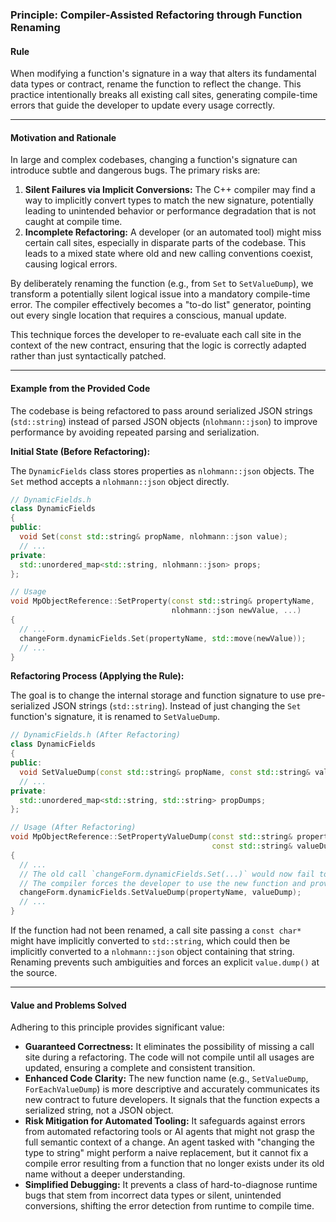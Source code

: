 ### **Principle: Compiler-Assisted Refactoring through Function Renaming**

#### **Rule**

When modifying a function's signature in a way that alters its fundamental data types or contract, rename the function to reflect the change. This practice intentionally breaks all existing call sites, generating compile-time errors that guide the developer to update every usage correctly.

---

#### **Motivation and Rationale**

In large and complex codebases, changing a function's signature can introduce subtle and dangerous bugs. The primary risks are:

1.  **Silent Failures via Implicit Conversions:** The C++ compiler may find a way to implicitly convert types to match the new signature, potentially leading to unintended behavior or performance degradation that is not caught at compile time.
2.  **Incomplete Refactoring:** A developer (or an automated tool) might miss certain call sites, especially in disparate parts of the codebase. This leads to a mixed state where old and new calling conventions coexist, causing logical errors.

By deliberately renaming the function (e.g., from `Set` to `SetValueDump`), we transform a potentially silent logical issue into a mandatory compile-time error. The compiler effectively becomes a "to-do list" generator, pointing out every single location that requires a conscious, manual update.

This technique forces the developer to re-evaluate each call site in the context of the new contract, ensuring that the logic is correctly adapted rather than just syntactically patched.

---

#### **Example from the Provided Code**

The codebase is being refactored to pass around serialized JSON strings (`std::string`) instead of parsed JSON objects (`nlohmann::json`) to improve performance by avoiding repeated parsing and serialization.

**Initial State (Before Refactoring):**

The `DynamicFields` class stores properties as `nlohmann::json` objects. The `Set` method accepts a `nlohmann::json` object directly.

```cpp
// DynamicFields.h
class DynamicFields
{
public:
  void Set(const std::string& propName, nlohmann::json value);
  // ...
private:
  std::unordered_map<std::string, nlohmann::json> props;
};

// Usage
void MpObjectReference::SetProperty(const std::string& propertyName,
                                    nlohmann::json newValue, ...)
{
  // ...
  changeForm.dynamicFields.Set(propertyName, std::move(newValue));
  // ...
}
```

**Refactoring Process (Applying the Rule):**

The goal is to change the internal storage and function signature to use pre-serialized JSON strings (`std::string`). Instead of just changing the `Set` function's signature, it is renamed to `SetValueDump`.

```cpp
// DynamicFields.h (After Refactoring)
class DynamicFields
{
public:
  void SetValueDump(const std::string& propName, const std::string& valueDump);
  // ...
private:
  std::unordered_map<std::string, std::string> propDumps;
};

// Usage (After Refactoring)
void MpObjectReference::SetPropertyValueDump(const std::string& propertyName,
                                             const std::string& valueDump, ...)
{
  // ...
  // The old call `changeForm.dynamicFields.Set(...)` would now fail to compile.
  // The compiler forces the developer to use the new function and provide the correct type.
  changeForm.dynamicFields.SetValueDump(propertyName, valueDump);
  // ...
}
```

If the function had not been renamed, a call site passing a `const char*` might have implicitly converted to `std::string`, which could then be implicitly converted to a `nlohmann::json` object containing that string. Renaming prevents such ambiguities and forces an explicit `value.dump()` at the source.

---

#### **Value and Problems Solved**

Adhering to this principle provides significant value:

*   **Guaranteed Correctness:** It eliminates the possibility of missing a call site during a refactoring. The code will not compile until all usages are updated, ensuring a complete and consistent transition.
*   **Enhanced Code Clarity:** The new function name (e.g., `SetValueDump`, `ForEachValueDump`) is more descriptive and accurately communicates its new contract to future developers. It signals that the function expects a serialized string, not a JSON object.
*   **Risk Mitigation for Automated Tooling:** It safeguards against errors from automated refactoring tools or AI agents that might not grasp the full semantic context of a change. An agent tasked with "changing the type to string" might perform a naive replacement, but it cannot fix a compile error resulting from a function that no longer exists under its old name without a deeper understanding.
*   **Simplified Debugging:** It prevents a class of hard-to-diagnose runtime bugs that stem from incorrect data types or silent, unintended conversions, shifting the error detection from runtime to compile time.